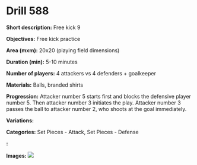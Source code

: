 # Drill 588

**Short description:**
Free kick 9

**Objectives:**
Free kick practice

**Area (mxm):**
20x20 (playing field dimensions)

**Duration (min):**
5-10 minutes

**Number of players:**
4 attackers vs 4 defenders + goalkeeper

**Materials:**
Balls, branded shirts

**Progression:**
Attacker number 5 starts first and blocks the defensive player number 5. Then attacker number 3 initiates the play. Attacker number 3 passes the ball to attacker number 2, who shoots at the goal immediately.

**Variations:**


**Categories:**
Set Pieces - Attack, Set Pieces - Defense

**:**


**Images:**
![](https://www.coachingfutsal.com/\images\9ca09e74f90d191c50e8282d18be042692231466a51462558809cf277b5aaae38af35e1fe10f63f9d5d849c2e1f7877e9046ce058a51ebfe6c5a988b3fddce4a4e71d70e5e073.jpg)

